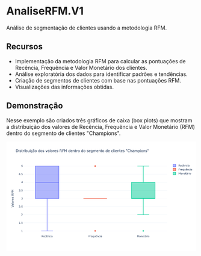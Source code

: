 # AnaliseRFM.V1
Análise de segmentação de clientes usando a metodologia RFM.

## Recursos

- Implementação da metodologia RFM para calcular as pontuações de Recência, Frequência e Valor Monetário dos clientes.
- Análise exploratória dos dados para identificar padrões e tendências.
- Criação de segmentos de clientes com base nas pontuações RFM.
- Visualizações das informações obtidas.

## Demonstração
Nesse exemplo são criados três gráficos de caixa (box plots) que mostram a distribuição dos valores de Recência, Frequência e Valor Monetário (RFM) dentro do segmento de clientes "Champions".

![Exemplo de Visualização](images/dist_rfm_campeoes.png)
